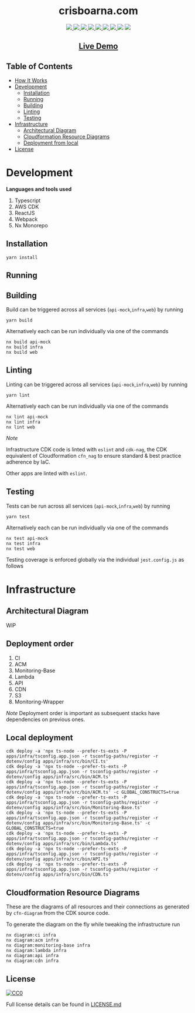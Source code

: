 <div align="center">
<h1>crisboarna.com</h1>
  <a href="https://github.com/crisboarna/crisboarna.com/actions/workflows/merge_main.yaml">
    <img src="https://github.com/crisboarna/crisboarna.com/workflows/CI/CD/badge.svg">
  </a>
  <a href="https://snyk.io/test/github/crisboarna/crisboarna.com">
    <img src="https://snyk.io/test/github/crisboarna/crisboarna.com/badge.svg?targetFile=package.json">
  </a>
  <a href="https://codecov.io/gh/crisboarna/crisboarna.com">
    <img src="https://img.shields.io/codecov/c/github/crisboarna/crisboarna.com.svg">
  </a>
  <a href="https://github.com/crisboarna/crisboarna.com">
    <img src="https://img.shields.io/github/stars/crisboarna/crisboarna.com.svg">
  </a>
  <a href="http://opensource.org/licenses/MIT">
    <img src="https://img.shields.io/github/license/crisboarna/crisboarna.com">
  </a>
  <a href="https://github.com/semantic-release/semantic-release">
    <img src="https://img.shields.io/badge/%20%20%F0%9F%93%A6%F0%9F%9A%80-semantic--release-e10079.svg?style=flat-square)">
  </a>
  <a href="http://commitizen.github.io/cz-cli/">
    <img src="https://img.shields.io/badge/commitizen-friendly-brightgreen.svg?style=flat-square">
  </a>
    <img src="https://badges.frapsoft.com/os/v1/open-source.svg?v=103" >
  <a href="https://github.com/crisboarna">
    <img src="https://img.shields.io/badge/made%20by-crisboarna-blue.svg" >
  </a>

[//]: # (  <img src="./docs/images/header.png" width="100%">)
  <h2>
    <a  href="https://cv.crisboarna.com">
      Live Demo
    </a>
  </h2>
</div>

## Table of Contents

* [How It Works](#how-it-works)
* [Development](#development)
    * [Installation](#installation)
    * [Running](#running)
    * [Building](#building)
    * [Linting](#linting)
    * [Testing](#testing)
* [Infrastructure](#infrastructure)
    * [Architectural Diagram](#architectural-diagram)
    * [Cloudformation Resource Diagrams](#cloudformation-resource-diagrams)
    * [Deployment from local](#deployment-from-local)
* [License](#license)

# Development
**Languages and tools used**
1. Typescript
2. AWS CDK
3. ReactJS
4. Webpack
5. Nx Monorepo


## Installation
```shell
yarn install
```

## Running

## Building
Build can be triggered across all services (`api-mock`,`infra`,`web`) by running
```shell
yarn build
```

Alternatively each can be run individually via one of the commands
```shell
nx build api-mock
nx build infra
nx build web
```

## Linting
Linting can be triggered across all services (`api-mock`,`infra`,`web`) by running
```shell
yarn lint
```

Alternatively each can be run individually via one of the commands
```shell
nx lint api-mock
nx lint infra
nx lint web
```

*Note*

Infrastructure CDK code is linted with `eslint` and `cdk-nag`, the CDK equivalent of Cloudformation `cfn_nag` to ensure standard & best practice adherence by IaC.

Other apps are linted with `eslint`.

## Testing
Tests can be run across all services (`api-mock`,`infra`,`web`) by running
```shell
yarn test
```

Alternatively each can be run individually via one of the commands
```shell
nx test api-mock
nx test infra
nx test web
```

Testing coverage is enforced globally via the individual `jest.config.js` as follows

# Infrastructure
## Architectural Diagram
WIP

[//]: # (<img src="./docs/images/ArchitectureDiagram.png" width="100%">)

## Deployment order
1. CI
2. ACM
3. Monitoring-Base
4. Lambda
5. API
6. CDN
7. S3
8. Monitoring-Wrapper

*Note* Deployment order is important as subsequent stacks have dependencies on previous ones.

## Local deployment
```shell
cdk deploy -a 'npx ts-node --prefer-ts-exts -P apps/infra/tsconfig.app.json -r tsconfig-paths/register -r dotenv/config apps/infra/src/bin/CI.ts'
cdk deploy -a 'npx ts-node --prefer-ts-exts -P apps/infra/tsconfig.app.json -r tsconfig-paths/register -r dotenv/config apps/infra/src/bin/ACM.ts'
cdk deploy -a 'npx ts-node --prefer-ts-exts -P apps/infra/tsconfig.app.json -r tsconfig-paths/register -r dotenv/config apps/infra/src/bin/ACM.ts' -c GLOBAL_CONSTRUCTS=true
cdk deploy -a 'npx ts-node --prefer-ts-exts -P apps/infra/tsconfig.app.json -r tsconfig-paths/register -r dotenv/config apps/infra/src/bin/Monitoring-Base.ts'
cdk deploy -a 'npx ts-node --prefer-ts-exts -P apps/infra/tsconfig.app.json -r tsconfig-paths/register -r dotenv/config apps/infra/src/bin/Monitoring-Base.ts' -c GLOBAL_CONSTRUCTS=true
cdk deploy -a 'npx ts-node --prefer-ts-exts -P apps/infra/tsconfig.app.json -r tsconfig-paths/register -r dotenv/config apps/infra/src/bin/Lambda.ts'
cdk deploy -a 'npx ts-node --prefer-ts-exts -P apps/infra/tsconfig.app.json -r tsconfig-paths/register -r dotenv/config apps/infra/src/bin/API.ts'
cdk deploy -a 'npx ts-node --prefer-ts-exts -P apps/infra/tsconfig.app.json -r tsconfig-paths/register -r dotenv/config apps/infra/src/bin/CDN.ts'
```


## Cloudformation Resource Diagrams
These are the diagrams of all resources and their connections as generated by `cfn-diagram` from the CDK source code.

To generate the diagram on the fly while tweaking the infrastructure run
```shell
nx diagram:ci infra
nx diagram:acm infra
nx diagram:monitoring-base infra
nx diagram:lambda infra
nx diagram:api infra
nx diagram:cdn infra
```

## License
[![CC0](https://licensebuttons.net/p/zero/1.0/88x31.png)](https://creativecommons.org/publicdomain/zero/1.0/)

Full license details can be found in [LICENSE.md](./LICENSE.md)
